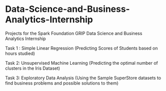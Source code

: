 # Data-Science-and-Business-Analytics-Internship
Projects for the Spark Foundation GRIP Data Science and Business Analytics Internship

Task 1 : Simple Linear Regression (Predicting Scores of Students based on hours studied)

Task 2:  Unsupervised Machine Learning (Predicting the optimal number of clusters in the Iris Dataset)

Task 3:  Exploratory Data Analysis (Using the Sample SuperStore datasets to find business problems and possible solutions to them)
